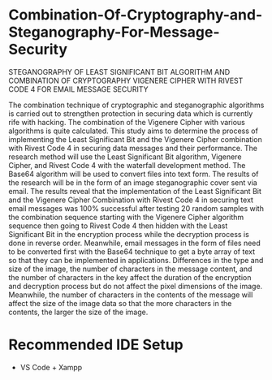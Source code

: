 # Combination-Of-Cryptography-and-Steganography-For-Message-Security

STEGANOGRAPHY OF LEAST SIGNIFICANT BIT ALGORITHM AND COMBINATION OF CRYPTOGRAPHY VIGENERE CIPHER WITH RIVEST CODE 4 FOR EMAIL MESSAGE SECURITY 

The combination technique of cryptographic and steganographic algorithms is carried out to strengthen protection in securing data which is currently rife with hacking. 
The combination of the Vigenere Cipher with various algorithms is quite calculated. 
This study aims to determine the process of implementing the Least Significant Bit and the Vigenere Cipher combination with Rivest Code 4 in securing data messages and their performance. 
The research method will use the Least Significant Bit algorithm, Vigenere Cipher, and Rivest Code 4 with the waterfall development method. 
The Base64 algorithm will be used to convert files into text form. 
The results of the research will be in the form of an image steganographic cover sent via email. 
The results reveal that the implementation of the Least Significant Bit and the Vigenere Cipher Combination with Rivest Code 4 in securing text email messages was 100% successful after testing 20 random samples with the combination sequence starting with the Vigenere Cipher algorithm sequence then going to Rivest Code 4 then hidden with the Least Significant Bit in the encryption process while the decryption process is done in reverse order.
Meanwhile, email messages in the form of files need to be converted first with the Base64 technique to get a byte array of text so that they can be implemented in applications. 
Differences in the type and size of the image, the number of characters in the message content, and the number of characters in the key affect the duration of the encryption and decryption process but do not affect the pixel dimensions of the image. 
Meanwhile, the number of characters in the contents of the message will affect the size of the image data so that the more characters in the contents, the larger the size of the image.

# Recommended IDE Setup
- VS Code + Xampp
